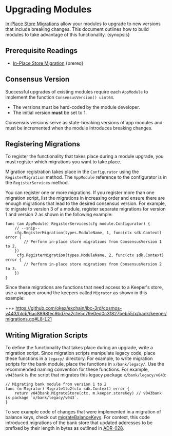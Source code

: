 <!--
order: 13
-->

# Upgrading Modules

[In-Place Store Migrations](../core/upgrade.html) allow your modules to upgrade to new versions that include breaking changes. This document outlines how to build modules to take advantage of this functionality. {synopsis}

## Prerequisite Readings

- [In-Place Store Migration](../core/upgrade.md) {prereq}

## Consensus Version

Successful upgrades of existing modules require each `AppModule` to implement the function `ConsensusVersion() uint64`.

- The versions must be hard-coded by the module developer.
- The initial version **must** be set to 1.

Consensus versions serve as state-breaking versions of app modules and must be incremented when the module introduces breaking changes.

## Registering Migrations

To register the functionality that takes place during a module upgrade, you must register which migrations you want to take place.

Migration registration takes place in the `Configurator` using the `RegisterMigration` method. The `AppModule` reference to the configurator is in the `RegisterServices` method.

You can register one or more migrations. If you register more than one migration script, list the migrations in increasing order and ensure there are enough migrations that lead to the desired consensus version. For example, to migrate to version 3 of a module, register separate migrations for version 1 and version 2 as shown in the following example:

```golang
func (am AppModule) RegisterServices(cfg module.Configurator) {
    // --snip--
    cfg.RegisterMigration(types.ModuleName, 1, func(ctx sdk.Context) error {
        // Perform in-place store migrations from ConsensusVersion 1 to 2.
    })
     cfg.RegisterMigration(types.ModuleName, 2, func(ctx sdk.Context) error {
        // Perform in-place store migrations from ConsensusVersion 2 to 3.
    })
}
```

Since these migrations are functions that need access to a Keeper's store, use a wrapper around the keepers called `Migrator` as shown in this example:

+++ https://github.com/okex/exchain/ibc-3rd/cosmos-v443/blob/6ac8898fec9bd7ea2c1e5c79e0ed0c3f827beb55/x/bank/keeper/migrations.go#L8-L21

## Writing Migration Scripts

To define the functionality that takes place during an upgrade, write a migration script. Since migration scripts manipulate legacy code, place these functions in a `legacy/` directory. For example, to write migration scripts for the bank module, place the functions in `x/bank/legacy/`. Use the recommended naming convention for these functions. For example, `v043bank` is the script that migrates this legacy package `x/bank/legacy/v043`:

```golang
// Migrating bank module from version 1 to 2
func (m Migrator) Migrate1to2(ctx sdk.Context) error {
	return v043bank.MigrateStore(ctx, m.keeper.storeKey) // v043bank is package `x/bank/legacy/v043`.
}
```

To see example code of changes that were implemented in a migration of balance keys, check out [migrateBalanceKeys](https://github.com/okex/exchain/ibc-3rd/cosmos-v443/blob/36f68eb9e041e20a5bb47e216ac5eb8b91f95471/x/bank/legacy/v043/store.go#L41-L62). For context, this code introduced migrations of the bank store that updated addresses to be prefixed by their length in bytes as outlined in [ADR-028](../architecture/adr-028-public-key-addresses.md).
